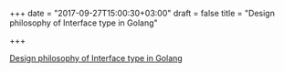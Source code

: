 +++
date = "2017-09-27T15:00:30+03:00"
draft = false
title = "Design philosophy of Interface type in Golang"

+++

<p><a href="http://www.golangprograms.com/golang/interface-type">Design philosophy of Interface type in Golang</a></p>
